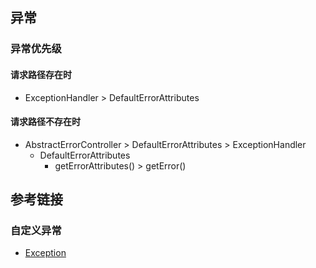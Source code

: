 ## 异常

### 异常优先级

#### 请求路径存在时
* ExceptionHandler > DefaultErrorAttributes

#### 请求路径不存在时
* AbstractErrorController > DefaultErrorAttributes > ExceptionHandler
    * DefaultErrorAttributes
        * getErrorAttributes() > getError()








## 参考链接

### 自定义异常
* [Exception](https://thepracticaldeveloper.com/2019/09/09/custom-error-handling-rest-controllers-spring-boot/)

